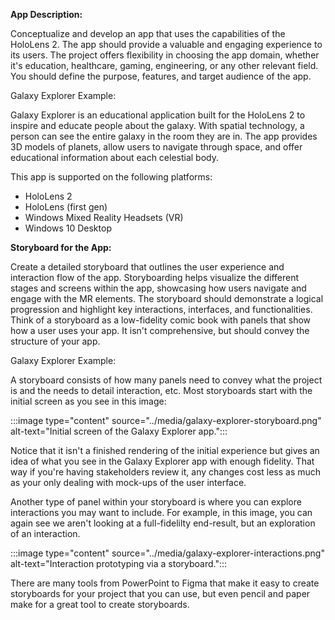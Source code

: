 **App Description:**

Conceptualize and develop an app that uses the capabilities of the HoloLens 2. The app should provide a valuable and engaging experience to its users. The project offers flexibility in choosing the app domain, whether it's education, healthcare, gaming, engineering, or any other relevant field. You should define the purpose, features, and target audience of the app.

Galaxy Explorer Example:

Galaxy Explorer is an educational application built for the HoloLens 2 to inspire and educate people about the galaxy. With spatial technology, a person can see the entire galaxy in the room they are in. The app provides 3D models of planets, allow users to navigate through space, and offer educational information about each celestial body.

This app is supported on the following platforms:

- HoloLens 2
- HoloLens (first gen)
- Windows Mixed Reality Headsets (VR)
- Windows 10 Desktop

**Storyboard for the App:**

Create a detailed storyboard that outlines the user experience and interaction flow of the app. Storyboarding helps visualize the different stages and screens within the app, showcasing how users navigate and engage with the MR elements. The storyboard should demonstrate a logical progression and highlight key interactions, interfaces, and functionalities. Think of a storyboard as a low-fidelity comic book with panels that show how a user uses your app. It isn't comprehensive, but should convey the structure of your app.

Galaxy Explorer Example:

A storyboard consists of how many panels need to convey what the project is and the needs to detail interaction, etc. Most storyboards start with the initial screen as you see in this image:

:::image type="content" source="../media/galaxy-explorer-storyboard.png" alt-text="Initial screen of the Galaxy Explorer app.":::

Notice that it isn't a finished rendering of the initial experience but gives an idea of what you see in the Galaxy Explorer app with enough fidelity. That way if you're having stakeholders review it, any changes cost less as much as your only dealing with mock-ups of the user interface.

Another type of panel within your storyboard is where you can explore interactions you may want to include. For example, in this image, you can again see we aren't looking at a full-fidelilty end-result, but an exploration of an interaction.

:::image type="content" source="../media/galaxy-explorer-interactions.png" alt-text="Interaction prototyping via a storyboard.":::

There are many tools from PowerPoint to Figma that make it easy to create storyboards for your project that you can use, but even pencil and paper make for a great tool to create storyboards.